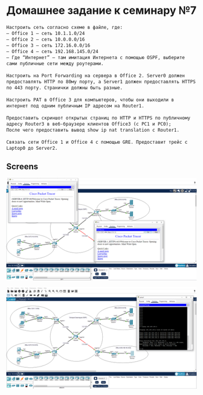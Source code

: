# Домашнее задание к семинару №7

    Настроить сеть согласно схеме в файле, где:
    — Office 1 — cеть 10.1.1.0/24
    — Office 2 — cеть 10.0.0.0/16
    — Office 3 — cеть 172.16.0.0/16
    — Office 4 — cеть 192.168.145.0/24
    — Где “Интернет” — там имитация Интернета с помощью OSPF, выберите сами публичные сети между роутерами.
    
    Настроить на Port Forwarding на сервера в Office 2. Server0 должен предоставлять HTTP по 80му порту, а Server1 должен предоставлять HTTPS по 443 порту. Странички должны быть разные.

    Настроить PAT в Office 3 для компьютеров, чтобы они выходили в интернет под одним публичным IP адресом на Router1.

    Предоставить скриншот открытых страниц по HTTP и HTTPS по публичному адресу Router3 в веб-браузере клиентов Office3 (с РС1 и РС0);
    После чего предоставить вывод show ip nat translation c Router1.

    Связать сети Office 1 и Office 4 с помощью GRE. Предоставит трейс с Laptop0 до Server2.

## Screens

![screen_task_1](./img/hw_07_1.png)

![screen_task_2](./img/hw_07_2.png)
